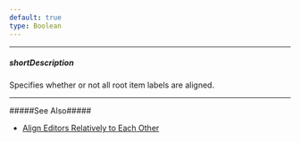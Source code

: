 ```yaml
---
default: true
type: Boolean
---
```

---
##### shortDescription
Specifies whether or not all root item labels are aligned.

---
#####See Also#####
- [Align Editors Relatively to Each Other](/concepts/05%20Widgets/Form/15%20Configure%20Item%20Labels/05%20Location%20and%20Alignment/10%20Align%20Editors%20Relatively%20to%20Each%20Other.md '/Documentation/Guide/Widgets/Form/Configure_Item_Labels/Location_and_Alignment/#Align_Editors_Relatively_to_Each_Other')